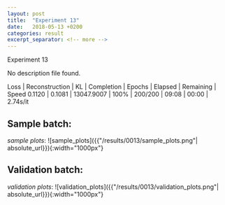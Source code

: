 ```yaml
---
layout: post
title:  "Experiment 13"
date:   2018-05-13 +0200
categories: result
excerpt_separator: <!-- more -->
---
```

<!-- more -->

Experiment 13

No description file found.

Loss | Reconstruction | KL | Completion | Epochs | Elapsed | Remaining | Speed
0.1120 | 0.1081 | 13047.9007 | 100% | 200/200 | 09:08 | 00:00 | 2.74s/it

## **Sample batch**:
_sample plots_:
![sample_plots]({{"/results/0013/sample_plots.png"| absolute_url}}){:width="1000px"}


## **Validation batch**:
_validation plots_:
![validation_plots]({{"/results/0013/validation_plots.png"| absolute_url}}){:width="1000px"}

